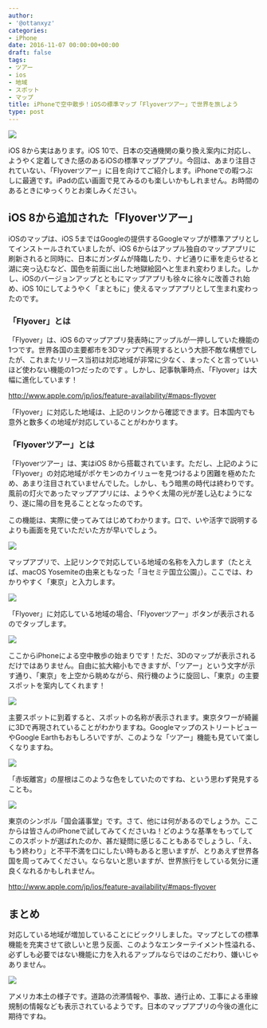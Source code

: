 ```yaml
---
author:
- '@ottanxyz'
categories:
- iPhone
date: 2016-11-07 00:00:00+00:00
draft: false
tags:
- ツアー
- ios
- 地域
- スポット
- マップ
title: iPhoneで空中散歩！iOSの標準マップ「Flyoverツアー」で世界を旅しよう
type: post
---
```


![](161107-582069742d3e1.jpg)






iOS 8から実はあります。iOS 10で、日本の交通機関の乗り換え案内に対応し、ようやく定着してきた感のあるiOSの標準マップアプリ。今回は、あまり注目されていない、「Flyoverツアー」に目を向けてご紹介します。iPhoneでの暇つぶしに最適です。iPadの広い画面で見てみるのも楽しいかもしれません。お時間のあるときにゆっくりとお楽しみください。





## iOS 8から追加された「Flyoverツアー」





iOSのマップは、iOS 5まではGoogleの提供するGoogleマップが標準アプリとしてインストールされていましたが、iOS 6からはアップル独自のマップアプリに刷新されると同時に、日本にガンダムが降臨したり、ナビ通りに車を走らせると湖に突っ込むなど、国色を前面に出した地獄絵図へと生まれ変わりました。しかし、iOSのバージョンアップとともにマップアプリも徐々に徐々に改善され始め、iOS 10にしてようやく「まともに」使えるマップアプリとして生まれ変わったのです。





### 「Flyover」とは





「Flyover」は、iOS 6のマップアプリ発表時にアップルが一押ししていた機能の1つです。世界各国の主要都市を3Dマップで再現するという大胆不敵な構想でしたが、これまたリリース当初は対応地域が非常に少なく、まったくと言っていいほど使わない機能の1つだったのです
。しかし、記事執筆時点、「Flyover」は大幅に進化しています！



http://www.apple.com/jp/ios/feature-availability/#maps-flyover



「Flyover」に対応した地域は、上記のリンクから確認できます。日本国内でも意外と数多くの地域が対応していることがわかります。





### 「Flyoverツアー」とは





「Flyoverツアー」は、実はiOS 8から搭載されています。ただし、上記のように「Flyover」の対応地域がポケモンのカイリューを見つけるより困難を極めたため、あまり注目されていませんでした。しかし、もう暗黒の時代は終わりです。風前の灯火であったマップアプリには、ようやく太陽の光が差し込むようになり、遂に陽の目を見ることとなったのです。





この機能は、実際に使ってみてはじめてわかります。口で、いや活字で説明するよりも画面を見ていただいた方が早いでしょう。





![](161107-58206980ba265.png)






マップアプリで、上記リンクで対応している地域の名称を入力します（たとえば、macOS Yosemiteの由来ともなった「ヨセミテ国立公園」）。ここでは、わかりやすく「東京」と入力します。





![](161107-58206987b1dec.png)






「Flyover」に対応している地域の場合、「Flyoverツアー」ボタンが表示されるのでタップします。





![](161107-5820698dc7dc5.png)






ここからiPhoneによる空中散歩の始まりです！ただ、3Dのマップが表示されるだけではありません。自由に拡大縮小もできますが、「ツアー」という文字が示す通り、「東京」を上空から眺めながら、飛行機のように旋回し、「東京」の主要スポットを案内してくれます！





![](161107-5820699489df2.png)






主要スポットに到着すると、スポットの名称が表示されます。東京タワーが綺麗に3Dで再現されていることがわかりますね。GoogleマップのストリートビューやGoogle Earthもおもしろいですが、このような「ツアー」機能も見ていて楽しくなりますね。





![](161107-5820699b6dd13.png)






「赤坂離宮」の屋根はこのような色をしていたのですね、という思わず発見することも。





![](161107-582069a278945.png)






東京のシンボル「国会議事堂」です。さて、他には何があるのでしょうか。ここからは皆さんのiPhoneで試してみてくださいね！どのような基準をもってしてこのスポットが選ばれたのか、甚だ疑問に感じることもあるでしょうし、「え、もう終わり」と不平不満を口にしたい時もあると思いますが、とりあえず世界各国を周ってみてください。ならないと思いますが、世界旅行をしている気分に運良くなれるかもしれません。



http://www.apple.com/jp/ios/feature-availability/#maps-flyover



## まとめ





対応している地域が増加していることにビックリしました。マップとしての標準機能を充実させて欲しいと思う反面、このようなエンターテイメント性溢れる、必ずしも必要ではない機能に力を入れるアップルならではのこだわり、嫌いじゃありません。





![](161107-58206f1ba95b6.png)






アメリカ本土の様子です。道路の渋滞情報や、事故、通行止め、工事による車線規制の情報なども表示されているようです。日本のマップアプリの今後の進化に期待ですね。